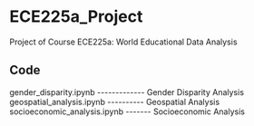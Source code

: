 # ECE225a_Project
Project of Course ECE225a: World Educational Data Analysis

## Code
gender_disparity.ipynb ------------- Gender Disparity Analysis
geospatial_analysis.ipynb ---------- Geospatial Analysis
socioeconomic_analysis.ipynb ------- Socioeconomic Analysis
